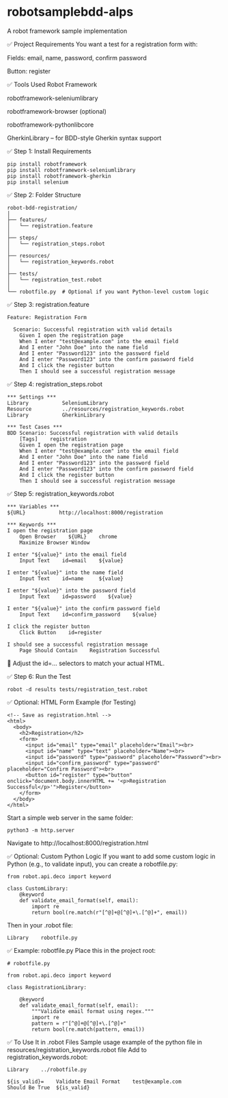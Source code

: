 # robotsamplebdd-alps
A robot framework sample implementation 

✅ Project Requirements
You want a test for a registration form with:

Fields: email, name, password, confirm password

Button: register

✅ Tools Used
Robot Framework

robotframework-seleniumlibrary

robotframework-browser (optional)

robotframework-pythonlibcore

GherkinLibrary – for BDD-style Gherkin syntax support

✅ Step 1: Install Requirements
```
pip install robotframework
pip install robotframework-seleniumlibrary
pip install robotframework-gherkin
pip install selenium

```
✅ Step 2: Folder Structure
```
robot-bdd-registration/
│
├── features/
│   └── registration.feature
│
├── steps/
│   └── registration_steps.robot
│
├── resources/
│   └── registration_keywords.robot
│
├── tests/
│   └── registration_test.robot
│
└── robotfile.py  # Optional if you want Python-level custom logic

```

✅ Step 3: registration.feature
```
Feature: Registration Form

  Scenario: Successful registration with valid details
    Given I open the registration page
    When I enter "test@example.com" into the email field
    And I enter "John Doe" into the name field
    And I enter "Password123" into the password field
    And I enter "Password123" into the confirm password field
    And I click the register button
    Then I should see a successful registration message

```

✅ Step 4: registration_steps.robot
```
*** Settings ***
Library           SeleniumLibrary
Resource          ../resources/registration_keywords.robot
Library           GherkinLibrary

*** Test Cases ***
BDD Scenario: Successful registration with valid details
    [Tags]    registration
    Given I open the registration page
    When I enter "test@example.com" into the email field
    And I enter "John Doe" into the name field
    And I enter "Password123" into the password field
    And I enter "Password123" into the confirm password field
    And I click the register button
    Then I should see a successful registration message

```

✅ Step 5: registration_keywords.robot

```
*** Variables ***
${URL}           http://localhost:8000/registration

*** Keywords ***
I open the registration page
    Open Browser    ${URL}    chrome
    Maximize Browser Window

I enter "${value}" into the email field
    Input Text    id=email    ${value}

I enter "${value}" into the name field
    Input Text    id=name     ${value}

I enter "${value}" into the password field
    Input Text    id=password    ${value}

I enter "${value}" into the confirm password field
    Input Text    id=confirm_password    ${value}

I click the register button
    Click Button    id=register

I should see a successful registration message
    Page Should Contain    Registration Successful

```
📝 Adjust the id=... selectors to match your actual HTML.

✅ Step 6: Run the Test
```
robot -d results tests/registration_test.robot
```
✅ Optional: HTML Form Example (for Testing)
```
<!-- Save as registration.html -->
<html>
  <body>
    <h2>Registration</h2>
    <form>
      <input id="email" type="email" placeholder="Email"><br>
      <input id="name" type="text" placeholder="Name"><br>
      <input id="password" type="password" placeholder="Password"><br>
      <input id="confirm_password" type="password" placeholder="Confirm Password"><br>
      <button id="register" type="button" onclick="document.body.innerHTML += '<p>Registration Successful</p>'">Register</button>
    </form>
  </body>
</html>

```
Start a simple web server in the same folder:
```
python3 -m http.server

```
Navigate to http://localhost:8000/registration.html

✅ Optional: Custom Python Logic
If you want to add some custom logic in Python (e.g., to validate input), you can create a robotfile.py:
```
from robot.api.deco import keyword

class CustomLibrary:
    @keyword
    def validate_email_format(self, email):
        import re
        return bool(re.match(r"[^@]+@[^@]+\.[^@]+", email))

```
Then in your .robot file:
```
Library    robotfile.py

```
✅ Example: robotfile.py
Place this in the project root:
```
# robotfile.py

from robot.api.deco import keyword

class RegistrationLibrary:

    @keyword
    def validate_email_format(self, email):
        """Validate email format using regex."""
        import re
        pattern = r"[^@]+@[^@]+\.[^@]+"
        return bool(re.match(pattern, email))

```
✅ To Use It in .robot Files
Sample usage example of the python file in resources/registration_keywords.robot file
Add to registration_keywords.robot:
```
Library    ../robotfile.py

${is_valid}=    Validate Email Format    test@example.com
Should Be True  ${is_valid}

```
